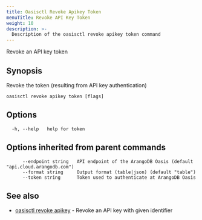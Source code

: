 ```yaml
---
title: Oasisctl Revoke Apikey Token
menuTitle: Revoke API Key Token
weight: 10
description: >-
  Description of the oasisctl revoke apikey token command
---
```

Revoke an API key token

## Synopsis

Revoke the token (resulting from API key authentication)

```
oasisctl revoke apikey token [flags]
```

## Options

```
  -h, --help   help for token
```

## Options inherited from parent commands

```
      --endpoint string   API endpoint of the ArangoDB Oasis (default "api.cloud.arangodb.com")
      --format string     Output format (table|json) (default "table")
      --token string      Token used to authenticate at ArangoDB Oasis
```

## See also

* [oasisctl revoke apikey](revoke-apikey.md)	 - Revoke an API key with given identifier

